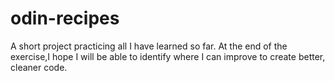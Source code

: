 # odin-recipes
A short project practicing all I have learned so far. At the end of the exercise,I hope I will be able to identify where I can improve to create better, cleaner code.
